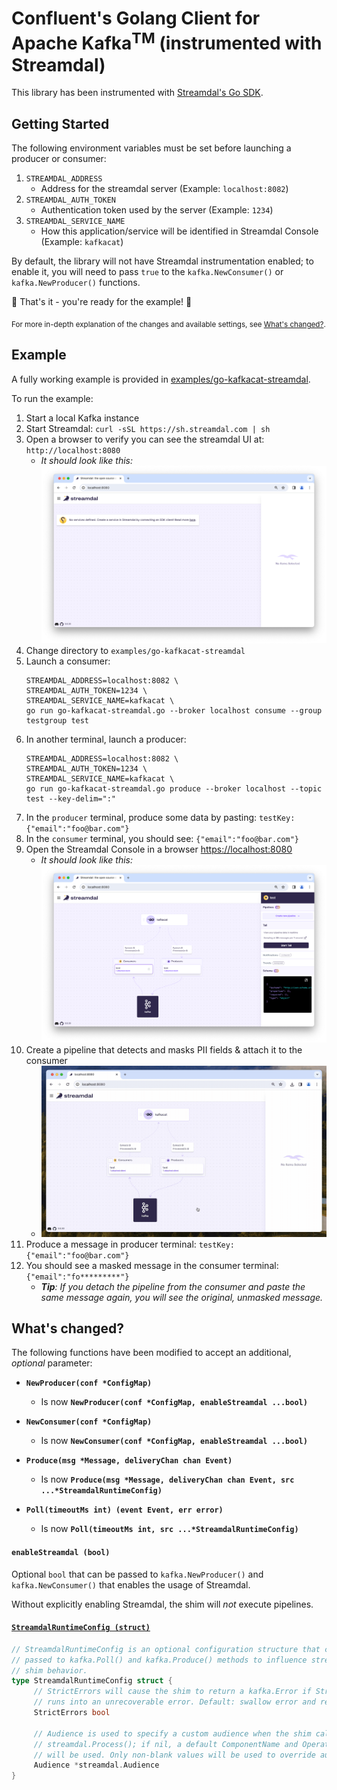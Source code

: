 Confluent's Golang Client for Apache Kafka<sup>TM</sup> (instrumented with Streamdal)
=====================================================================================

This library has been instrumented with [Streamdal's Go SDK](https://github.com/streamdal/streamdal/tree/main/sdks/go).

## Getting Started

The following environment variables must be set before launching a producer or consumer:

1. `STREAMDAL_ADDRESS`
    - Address for the streamdal server (Example: `localhost:8082`) 
1. `STREAMDAL_AUTH_TOKEN`
    - Authentication token used by the server (Example: `1234`)
1. `STREAMDAL_SERVICE_NAME`
    - How this application/service will be identified in Streamdal Console (Example: `kafkacat`)

By default, the library will not have Streamdal instrumentation enabled; to enable it,
you will need to pass `true` to the `kafka.NewConsumer()` or `kafka.NewProducer()` functions.

🎉 That's it - you're ready for the example! 🎉

<sub>For more in-depth explanation of the changes and available settings, see [What's changed?](#whats-changed).</sub>

## Example

A fully working example is provided in [examples/go-kafkacat-streamdal](examples/go-kafkacat-streamdal).

To run the example:

1. Start a local Kafka instance
1. Start Streamdal: `curl -sSL https://sh.streamdal.com | sh`
1. Open a browser to verify you can see the streamdal UI at: `http://localhost:8080`
    - _It should look like this:_ ![streamdal-console-1](./assets/streamdal-console-1.png)
1. Change directory to `examples/go-kafkacat-streamdal`
1. Launch a consumer:
    ```
    STREAMDAL_ADDRESS=localhost:8082 \
    STREAMDAL_AUTH_TOKEN=1234 \
    STREAMDAL_SERVICE_NAME=kafkacat \
    go run go-kafkacat-streamdal.go --broker localhost consume --group testgroup test
    ```
1. In another terminal, launch a producer:
    ```
    STREAMDAL_ADDRESS=localhost:8082 \
    STREAMDAL_AUTH_TOKEN=1234 \
    STREAMDAL_SERVICE_NAME=kafkacat \
    go run go-kafkacat-streamdal.go produce --broker localhost --topic test --key-delim=":"
    ```
1. In the `producer` terminal, produce some data by pasting: `testKey:{"email":"foo@bar.com"}`
1. In the `consumer` terminal, you should see: `{"email":"foo@bar.com"}`
1. Open the Streamdal Console in a browser [https://localhost:8080](https://localhost:8080)
    - _It should look like this:_ ![streamdal-console-2](./assets/streamdal-console-2.png)
1. Create a pipeline that detects and masks PII fields & attach it to the consumer
    - ![streamdal-console-3](./assets/streamdal-console-3.gif)
1. Produce a message in producer terminal: `testKey:{"email":"foo@bar.com"}`
1. You should see a masked message in the consumer terminal: `{"email":"fo*********"}`
    - _**Tip**: If you detach the pipeline from the consumer and paste the same message again, you
      will see the original, unmasked message._

## What's changed?

The following functions have been modified to accept an additional, _optional_ parameter:

* **`NewProducer(conf *ConfigMap)`**
    - Is now **`NewProducer(conf *ConfigMap, enableStreamdal ...bool)`**

* **`NewConsumer(conf *ConfigMap)`**
    - Is now **`NewConsumer(conf *ConfigMap, enableStreamdal ...bool)`**

* **`Produce(msg *Message, deliveryChan chan Event)`**
    - Is now **`Produce(msg *Message, deliveryChan chan Event, src ...*StreamdalRuntimeConfig)`**

* **`Poll(timeoutMs int) (event Event, err error)`**
    - Is now **`Poll(timeoutMs int, src ...*StreamdalRuntimeConfig)`**
    
#### `enableStreamdal (bool)`

Optional `bool` that can be passed to `kafka.NewProducer()` and `kafka.NewConsumer()` that enables
the usage of Streamdal.

Without explicitly enabling Streamdal, the shim will _not_ execute pipelines.

#### [`StreamdalRuntimeConfig (struct)`](https://github.com/streamdal/confluent-kafka-go/blob/master/kafka/streamdal.go#L23)

```go
// StreamdalRuntimeConfig is an optional configuration structure that can be
// passed to kafka.Poll() and kafka.Produce() methods to influence streamdal
// shim behavior.
type StreamdalRuntimeConfig struct {
	 // StrictErrors will cause the shim to return a kafka.Error if Streamdal.Process()
	 // runs into an unrecoverable error. Default: swallow error and return original value.
	 StrictErrors bool

	 // Audience is used to specify a custom audience when the shim calls on
	 // streamdal.Process(); if nil, a default ComponentName and OperationName
	 // will be used. Only non-blank values will be used to override audience defaults.
	 Audience *streamdal.Audience
}
```
